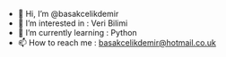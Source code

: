 - 👋 Hi, I’m @basakcelikdemir
- 👀 I’m interested in : Veri Bilimi
- 🌱 I’m currently learning  : Python
 - 📫 How to reach me : basakcelikdemir@hotmail.co.uk
<!---
basakcelikdemir/basakcelikdemir is a ✨ special ✨ repository because its `README.md` (this file) appears on your GitHub profile.
You can click the Preview link to take a look at your changes.
--->
